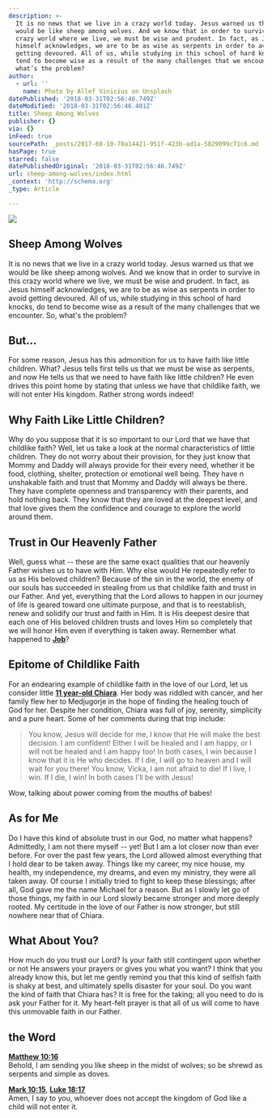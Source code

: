 ```yaml
---
description: >-
  It is no news that we live in a crazy world today. Jesus warned us that we
  would be like sheep among wolves. And we know that in order to survive in this
  crazy world where we live, we must be wise and prudent. In fact, as Jesus
  himself acknowledges, we are to be as wise as serpents in order to avoid
  getting devoured. All of us, while studying in this school of hard knocks, do
  tend to become wise as a result of the many challenges that we encounter. So,
  what’s the problem?
author:
  - url: ''
    name: Photo by Allef Vinicius on Unsplash
datePublished: '2018-03-31T02:56:46.749Z'
dateModified: '2018-03-31T02:56:46.401Z'
title: Sheep Among Wolves
publisher: {}
via: {}
inFeed: true
sourcePath: _posts/2017-08-10-70a14421-951f-423b-ad1a-5829099c71c6.md
hasPage: true
starred: false
datePublishedOriginal: '2018-03-31T02:56:46.749Z'
url: sheep-among-wolves/index.html
_context: 'http://schema.org'
_type: Article

---
```

![](https://the-grid-user-content.s3-us-west-2.amazonaws.com/139170eb-1bbe-4906-ae9e-81cccc7c3bfb.jpg)

## **Sheep Among Wolves**

It is no news that we live in a crazy world today. Jesus warned us that we would be like sheep among wolves. And we know that in order to survive in this crazy world where we live, we must be wise and prudent. In fact, as Jesus himself acknowledges, we are to be as wise as serpents in order to avoid getting devoured. All of us, while studying in this school of hard knocks, do tend to become wise as a result of the many challenges that we encounter. So, what's the problem?

## **But...**

For some reason, Jesus has this admonition for us to have faith like little children. What? Jesus tells first tells us that we must be wise as serpents, and now He tells us that we need to have faith like little children? He even drives this point home by stating that unless we have that childlike faith, we will not enter His kingdom. Rather strong words indeed!

## **Why Faith Like Little Children?**

Why do you suppose that it is so important to our Lord that we have that childlike faith? Well, let us take a look at the normal characteristics of little children. They do not worry about their provision, for they just know that Mommy and Daddy will always provide for their every need, whether it be food, clothing, shelter, protection or emotional well being. They have n unshakable faith and trust that Mommy and Daddy will always be there. They have complete openness and transparency with their parents, and hold nothing back. They know that they are loved at the deepest level, and that love gives them the confidence and courage to explore the world around them.

## **Trust in Our Heavenly Father**

Well, guess what -- these are the same exact qualities that our heavenly Father wishes us to have with Him. Why else would He repeatedly refer to us as His beloved children? Because of the sin in the world, the enemy of our souls has succeeded in stealing from us that childlike faith and trust in our Father. And yet, everything that the Lord allows to happen in our journey of life is geared toward one ultimate purpose, and that is to reestablish, renew and solidify our trust and faith in Him. It is His deepest desire that each one of His beloved children trusts and loves Him so completely that we will honor Him even if everything is taken away. Remember what happened to **[Job][0]**?

## **Epitome of Childlike Faith**

For an endearing example of childlike faith in the love of our Lord, let us consider little **[11 year-old Chiara][1]**. Her body was riddled with cancer, and her family flew her to Medjugorje in the hope of finding the healing touch of God for her. Despite her condition, Chiara was full of joy, serenity, simplicity and a pure heart. Some of her comments during that trip include:

> You know, Jesus will decide for me, I know that He will make the best decision. I am confident! Either I will be healed and I am happy, or I will not be healed and I am happy too! In both cases, I win because I know that it is He who decides.
> If I die, I will go to heaven and I will wait for you there!
> You know, Vicka, I am not afraid to die! If I live, I win. If I die, I win! In both cases I'll be with Jesus!

Wow, talking about power coming from the mouths of babes!

## **As for Me**

Do I have this kind of absolute trust in our God, no matter what happens? Admittedly, I am not there myself -- yet! But I am a lot closer now than ever before. For over the past few years, the Lord allowed almost everything that I hold dear to be taken away. Things like my career, my nice house, my health, my independence, my dreams, and even my ministry, they were all taken away. Of course I initially tried to fight to keep these blessings; after all, God gave me the name Michael for a reason. But as I slowly let go of those things, my faith in our Lord slowly became stronger and more deeply rooted. My certitude in the love of our Father is now stronger, but still nowhere near that of Chiara.

## **What About You?**

How much do you trust our Lord? Is your faith still contingent upon whether or not He answers your prayers or gives you what you want? I think that you already know this, but let me gently remind you that this kind of selfish faith is shaky at best, and ultimately spells disaster for your soul. Do you want the kind of faith that Chiara has? It is free for the taking; all you need to do is ask your Father for it. My heart-felt prayer is that all of us will come to have this unmovable faith in our Father.

## **the Word**

**[Matthew 10:16][2]**  
Behold, I am sending you like sheep in the midst of wolves; so be shrewd as serpents and simple as doves.

**[Mark 10:15][3]**, **[Luke 18:17][4]**  
Amen, I say to you, whoever does not accept the kingdom of God like a child will not enter it.

[0]: http://michaelsheaver.com/michaelscorner/faith-crisis-we-all-experience-them "Faith Crisis? We All Experience Them!"
[1]: http://ingodscompany2.blogspot.com/2012/02/11-year-old-child-teaches-us.html "An 11 year old child teaches us."
[2]: https://biblia.com/bible/douayrheims/Matt%2010.16
[3]: https://biblia.com/bible/douayrheims/Mark%2010.15
[4]: https://biblia.com/bible/douayrheims/Luke%2018.17